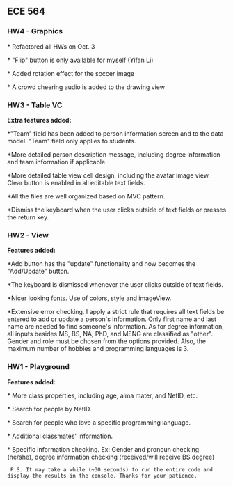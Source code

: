 ## ECE 564 


### HW4 - Graphics

\* Refactored all HWs on Oct. 3

\* "Flip" button is only available for myself (Yifan Li)

\* Added rotation effect for the soccer image

\* A crowd cheering audio is added to the drawing view 




### HW3 - Table VC

**Extra features added:**

\*"Team" field has been added to person information screen and to the data model. "Team" field only applies to students.

\*More detailed person description message, including degree information and team information if applicable.

\*More detailed table view cell design, including the avatar image view. Clear button is enabled in all editable text fields.

\*All the files are well organized based on MVC pattern.

\*Dismiss the keyboard when the user clicks outside of text fields or presses the return key.





### HW2 - View

**Features added:**

\*Add button has the "update" functionality and now becomes the "Add/Update" button.

\*The keyboard is dismissed whenever the user clicks outside of text fields.

\*Nicer looking fonts. Use of colors, style and imageView.

\*Extensive error checking. I apply a strict rule that requires all text fields be entered to add or update a person's information. Only first name and last name are needed to find someone's information.
As for degree information, all inputs besides MS, BS, NA, PhD, and MENG are classified as "other". Gender and role must be chosen from the options provided.
Also, the maximum number of hobbies and programming languages is 3.







### HW1 - Playground


**Features added:**

\* More class properties, including age, alma mater, and NetID, etc.

\* Search for people by NetID.

\* Search for people who love a specific programming language.

\* Additional classmates' information.

\* Specific information checking. Ex: Gender and pronoun checking (he/she), 
    degree information checking (received/will receive BS degree)
    
` P.S. It may take a while (~30 seconds) to run the entire code and display the results in the console. Thanks for your patience.`
